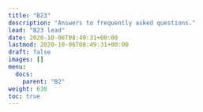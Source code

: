 ```yaml
---
title: "B23"
description: "Answers to frequently asked questions."
lead: "B23 lead"
date: 2020-10-06T08:49:31+00:00
lastmod: 2020-10-06T08:49:31+00:00
draft: false
images: []
menu:
  docs:
    parent: "B2"
weight: 630
toc: true
---
```


